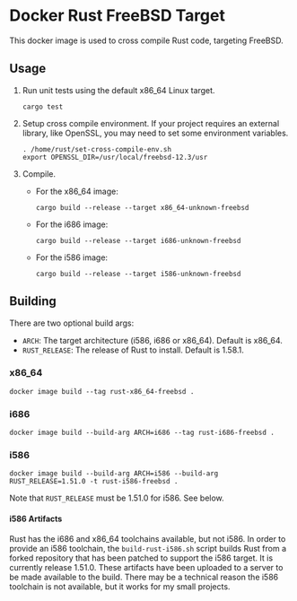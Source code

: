 # Docker Rust FreeBSD Target
This docker image is used to cross compile Rust code, targeting FreeBSD.

## Usage
1. Run unit tests using the default x86_64 Linux target.

       cargo test

2. Setup cross compile environment. If your project requires an external library, like OpenSSL, you may need to set some
environment variables.

       . /home/rust/set-cross-compile-env.sh
       export OPENSSL_DIR=/usr/local/freebsd-12.3/usr

3. Compile.
   - For the x86_64 image:

         cargo build --release --target x86_64-unknown-freebsd
   - For the i686 image:

         cargo build --release --target i686-unknown-freebsd
   - For the i586 image:

         cargo build --release --target i586-unknown-freebsd

## Building
There are two optional build args:
* `ARCH`: The target architecture (i586, i686 or x86_64). Default is x86_64.
* `RUST_RELEASE`: The release of Rust to install. Default is 1.58.1.
### x86_64
    docker image build --tag rust-x86_64-freebsd .
### i686
    docker image build --build-arg ARCH=i686 --tag rust-i686-freebsd .
### i586
    docker image build --build-arg ARCH=i586 --build-arg RUST_RELEASE=1.51.0 -t rust-i586-freebsd .
Note that `RUST_RELEASE` must be 1.51.0 for i586. See below.
#### i586 Artifacts
Rust has the i686 and x86_64 toolchains available, but not i586. In order to provide an i586 toolchain, the
`build-rust-i586.sh` script builds Rust from a forked repository that has been patched to support the i586 target. It is
currently release 1.51.0. These artifacts have been uploaded to a server to be made available to the build.
There may be a technical reason the i586 toolchain is not available, but it works for my small
projects. 
